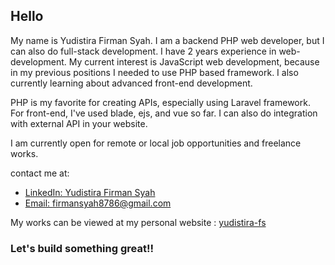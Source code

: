 ## Hello
My name is Yudistira Firman Syah. I am a backend PHP web developer, but I can also do full-stack development. I have 2 years experience in web-development. My current interest is JavaScript web development, because in my previous positions I needed to use PHP based framework. I also currently learning about advanced front-end development.

PHP is my favorite for creating APIs, especially using Laravel framework. For front-end, I've used blade, ejs, and vue so far. I can also do integration with external API in your website.

I am currently open for remote or local job opportunities and freelance works.

contact me at:
- [LinkedIn: Yudistira Firman Syah](https://www.linkedin.com/in/yudistira-firman-syah-29b456193)
- [Email: firmansyah8786@gmail.com](mailto:firmansyah8786@gmail.com)

My works can be viewed at my personal website : [yudistira-fs](https://yudistira-fs.vercel.app)

### Let's build something great!!
